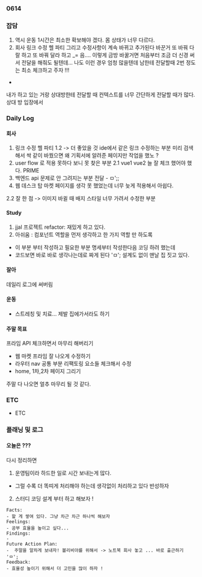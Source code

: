 ### 0614

### 잡담 

1. 역시 운동 1시간은 최소한 확보해야 겠다. 몸 상태가 너무 다르다. 
2. 회사 링크 수정 헬 파티 그리고 수정사항이 계속 바뀌고 추가된다 
바꾼거 또 바꿔 다랄 하고 또 바꿔 달라 하고 _= 음.... 
이렇게 금방 바꿀거면 처음부터 조금 더 신경 써서 전달을 해줘도 될텐데...
나도 이런 경우 엄청 많을텐데 남한테 전달할때 2번 정도는 최소 체크하고 주자 !!!
+
내가 하고 있는 거랑 상대방한테 전달할 때 컨텍스트를 너무 간단하게 전달할 때가 많다. 
상대 방 입장에서 
 
### Daily Log 

#### 회사 

1. 링크 수정 헬 파티
1.2 -> 더 좋았을 것 ide에서 같은 링크 수정하는 부분 미리 검색해서 싹 같이 바꿨으면 
왜 기획서에 알려준 페이지만 작업을 했노 ? 
2. user flow 로 적용 못하다 보니 못 찾은 부분 
2.1 vue1 vue2 늘 잘 체크 했어야 했다. 
PRIME 
1. 백엔드 api 문제로 안 그려지는 부분 전달 - ㅁ';;
2. 웹 데스크 탑 마켓 페이지를 생각 못 했었는데 너무 늦게 적용해서 아쉽다. 

2.2 잘 한 점 -> 이미지 바귈 때 배지 스타일 너무 가려서 수정한 부분 

#### Study 

1. jjal 프로젝트 refactor: 재밌게 하고 있다. 
2. 아쉬움 : 컴포넌트 역할을 먼저 생각하고 한 가지 역할 만 하도록 
- 이 부분 부터 작성하고 필요한 부분 명세부터 작성한다음 코딩 하려 했는데 
- 코드보면 바로 바로 생각나는데로 짜게 된다 'ㅁ';
설계도 없이 맨날 집 짓고 있다. 

#### 잘아

데일리 로그에 써버림


#### 운동 
- 스트레칭 및 치료... 제발 집에가서라도 하기 

#### 주말 목표 

프라임 API 체크하면서 마무리 해버리기
- 웹 마켓 프라임 잘 나오게 수정하기 
- 라우터 nav 공통 부분 리팩토링 요소들 체크해서 수정  
- home, 1차,2차 페이지 그리기   

주말 다 나오면 얼추 마무리 될 것 같다.

### ETC 
- ETC 


### 플래닝 및 로그 
 
#### 오늘은 ???

다시 정리하면 
1. 운영팀이라 하드한 일로 시간 보내는게 많다. 
- 그럴 수록 더 똑띠게 처리해야 하는데 생각없이 처리하고 있다 반성하자
2. 스터디 코딩 설계 부터 하고 해보자 !


```
Facts: 
- 할 게 쌓여 있다. 그냥 차근 차근 하나씩 해보자 
Feelings:  
- 공부 효율을 높이고 싶다...  
Findings:  
-   
Future Action Plan:  
-  주말을 알차게 보내자! 볼리비아를 위해서 -> 노트북 회사 놓고 ... 바로 출근하기 'ㅁ'; 
Feedback:  
- 효율성 높이기 위해서 더 고민을 많이 하자 ! 
```




